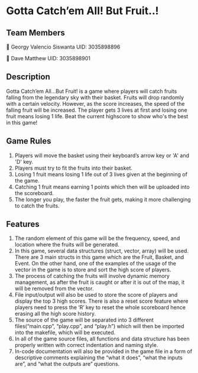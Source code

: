 # Gotta Catch’em All! But Fruit..!
## Team Members
:panda_face: Georgy Valencio Siswanta UID: 3035898896

:tiger: Dave Matthew UID: 3035898901

## Description
Gotta Catch’em All…But Fruit! is a game where players will catch fruits falling from the legendary sky with their basket. Fruits will drop randomly with a certain velocity. However, as the score increases, the speed of the falling fruit will be increased. The player gets 3 lives at first and losing one fruit means losing 1 life. Beat the current highscore to show who's the best in this game!

## Game Rules
1. Players will move the basket using their keyboard’s arrow key or 'A' and 'D' key.
2. Players must try to fit the fruits into their basket.
3. Losing 1 fruit means losing 1 life out of 3 lives given at the beginning of the game.
4. Catching 1 fruit means earning 1 points which then will be uploaded into the scoreboard.
5. The longer you play, the faster the fruit gets, making it more challenging to catch the fruits.

## Features
1. The random element of this game will be the frequency, speed, and location where the fruits will be generated.
2. In this game, several data structures (struct, vector, array) will be used. There are 3 main structs in this game which are the Fruit, Basket, and Event. On the other hand, one of the examples of the usage of the vector in the game is to store and sort the high score of players.
3. The process of catching the fruits will involve dynamic memory management, as after the fruit is caught or after it is out of the map, it will be removed from the vector.
4. File input/output will also be used to store the score of players and display the top 3 high scores. There is also a reset score feature where players need to press the ‘R’ key to reset the whole scoreboard hence erasing all the high score history.
5. The source of the game will be separated into 3 different files(“main.cpp”, “play.cpp”, and “play.h”) which will then be imported into the makefile, which will be executed.
6. In all of the game source files, all functions and data structure has been properly written with correct indentation and naming style.
7. In-code documentation will also be provided in the game file in a form of descriptive comments explaining the “what it does”, “what the inputs are”, and “what the outputs are” questions. 



